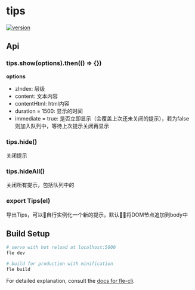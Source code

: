 # tips

[![version](https://img.shields.io/npm/v/@axe/tips.svg)](https://www.npmjs.org/package/@axe/tips)

## Api

### tips.show(options).then(() => {})

**options**

* zIndex: 层级
* content: 文本内容
* contentHtml: html内容
* duration = 1500: 显示的时间
* immediate = true: 是否立即显示（会覆盖上次还未关闭的提示），若为false则加入队列中，等待上次提示关闭再显示

### tips.hide()

关闭提示

### tips.hideAll()

关闭所有提示，包括队列中的

### export Tips(el)

导出Tips，可以自行实例化一个新的提示，默认将DOM节点追加到body中

## Build Setup

``` bash
# serve with hot reload at localhost:5000
fle dev

# build for production with minification
fle build
```

For detailed explanation, consult the [docs for fle-cli](https://www.npmjs.com/package/fle-cli).
